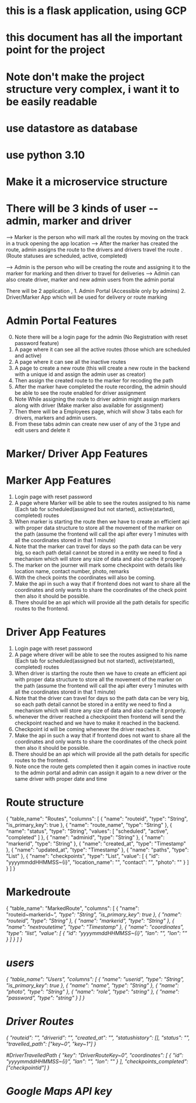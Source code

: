 # this is a flask application, using GCP
# this document has all the important point for the project
# Note don't make the project structure very complex, i want it to be easily readable
# use datastore as database
# use python 3.10
# Make it a microservice structure

# There will be 3 kinds of user -- admin, marker and driver
--> Marker is the person who will mark all the routes by moving on the track in a truck
opening the app location
--> After the marker has created the route, admin assigns the route to the drivers and 
drivers travel the route . (Route statuses are scheduled, active, completed)

--> Admin is the person who will be creating the route and assigning it to the marker
for marking and then driver to travel for deliveries
--> Admin can also create driver, marker and new admin users from the admin portal


There will be 2 application , 1. Admin Portal (Accessible only by admins)
                            2. Driver/Marker App which will be used for delivery or route marking

# Admin Portal Features
0. Note there will be a login page for the admin (No Registration with reset password feature)
1. A page where it can see all the active routes (those which are scheduled and active)
2. A page where it can see all the inactive routes
3. A page to create a new route (this will create a new route in the  backend with a unique id and assign the admin user as creator)
4. Then assign the created route to the marker for recoding the path
5. After the marker have completed the route recording, the admin should be able to see the route enabled for driver assignment
6. Note While assigning the route to driver admin might assign markers along with driver (Make marker also available for assignment)
7. Then there will be a Employees page, which will show 3 tabs each for drivers, markers and admin users.
8. From these tabs admin can create new user of any of the 3 type and edit users and delete it

# Marker/ Driver App Features

# Marker App Features
1. Login page with reset password
2. A page where Marker will be able to see the routes assigned to his name (Each tab for scheduled(assigned but not started), active(started), completed) routes
3. When marker is starting the route then we have to create an efficient api with proper
data structure to store all the movement of the marker on the path (assume the frontend will call the api 
after every 1 minutes with all the coordinates stored in that 1 minute)
4. Note that the marker can travel for days so the path data can be very big, so each path detail 
cannot be stored in a entity we need to find a mechanism which will store any size of data and also
cache it properly.
5. The marker on the journer will mark some checkpoint with details like location name, contact number, photo, remarks
6. With the check points the coordinates will also be coming.
7. Make the api in such a way that if frontend does not want to share all the coordinates and only wants
to share the coordinates of the check point then also it should be possible.
8. There should be an api which will provide all the path details for specific routes to the frontend.

# Driver App Features

1. Login page with reset password
2. A page where driver will be able to see the routes assigned to his name (Each tab for scheduled(assigned but not started), active(started), completed) routes
3. When driver is starting the route then we have to create an efficient api with proper
data structure to store all the movement of the marker on the path (assume the frontend will call the api 
after every 1 minutes with all the coordinates stored in that 1 minute)
4. Note that the driver can travel for days so the path data can be very big, so each path detail 
cannot be stored in a entity we need to find a mechanism which will store any size of data and also
cache it properly.
5. whenever the driver reached a checkpoint then frontend will send the checkpoint reached and we have to make it reached in the backend.
6. Checkpoint id will be coming whenever the driver reaches it.
7. Make the api in such a way that if frontend does not want to share all the coordinates and only wants
to share the coordinates of the check point then also it should be possible.
8. There should be an api which will provide all the path details for specific routes to the frontend.
9. Note once the route gets completed then it again comes in inactive route to the admin portal and admin can
assign it again to a new driver or the same driver with proper date and time



# Route structure
{
  "table_name": "Routes",
  "columns": [
    {
      "name": "routeid",
      "type": "String",
      "is_primary_key": true
    },
    {
      "name": "route_name",
      "type": "String"
    },
    {
      "name": "status",
      "type": "String",
      "values": [
        "scheduled",
        "active",
        "completed"
      ]
    },
    {
      "name": "adminid",
      "type": "String"
    },
    {
      "name": "markerid",
      "type": "String"
    },
    {
      "name": "created_at",
      "type": "Timestamp"
    },
    {
      "name": "updated_at",
      "type": "Timestamp"
    },
    {
      "name": "paths",
      "type": "List"
    },
    {
      "name": "checkpoints",
      "type": "List",
      "value": [
        {
          "id": "yyyymmddHHMMSS~{i}",
          "location_name": "",
          "contact": "",
          "photo": ""
        }
      ]
    }
  ]
}


# Markedroute
{
  "table_name": "MarkedRoute",
  "columns": [
    {
      "name": "routeid~markerid~<i>",
      "type": "String",
      "is_primary_key": true
    },
    {
      "name": "routeid",
      "type": "String"
    },
    {
      "name": "markerid",
      "type": "String"
    },
    {
      "name": "nextroutetime",
      "type": "Timestamp"
    },
    {
      "name": "coordinates",
      "type": "list",
      "value": [
        {
          "id": "yyyymmddHHMMSS~{i}",
          "lan": "",
          "lon": ""
        }
      ]
    }
  ]
}

# users
{
  "table_name": "Users",
  "columns": [
    {
      "name": "userid",
      "type": "String",
      "is_primary_key": true
    },
    {
      "name": "name",
      "type": "String"
    },
    {
      "name": "photo",
      "type": "String"
    },
    {
      "name": "role",
      "type": "string"
    },
    {
      "name": "password",
      "type": "string"
    }
  ]
}

# Driver Routes
{
  "routeid": "",
  "driverid": "",
  "created_at": "",
  "statushistory": [],
  "status": "",
  "travelled_path": ["key~0", "key~1"]
}

#DriverTravelledPath
{
  "key": "DriverRouteKey~0",
  "coordinates": [
    {
      "id": "yyyymmddHHMMSS~{i}",
      "lan": "",
      "lon": ""
    }
  ],
  "checkpoints_completed": ["checkpointid"]
}
# Google Maps API key